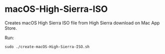 # macOS-High-Sierra-ISO

Creates macOS High Sierra ISO file from High Sierra download on Mac App Store.

Run:

`sudo ./create-macOS-High-Sierra-ISO.sh`

